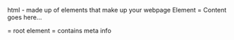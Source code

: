 html - made up of elements that make up your webpage 
Element = <tagname>Content goes here...</tagname>
<!DOCTYPE>
<html> = root element
<head> = contains meta info 
<title> = specifies title 
<body> = visible page content

Leaving Comments in HTML
control + / 
<!-- this is a comment -->